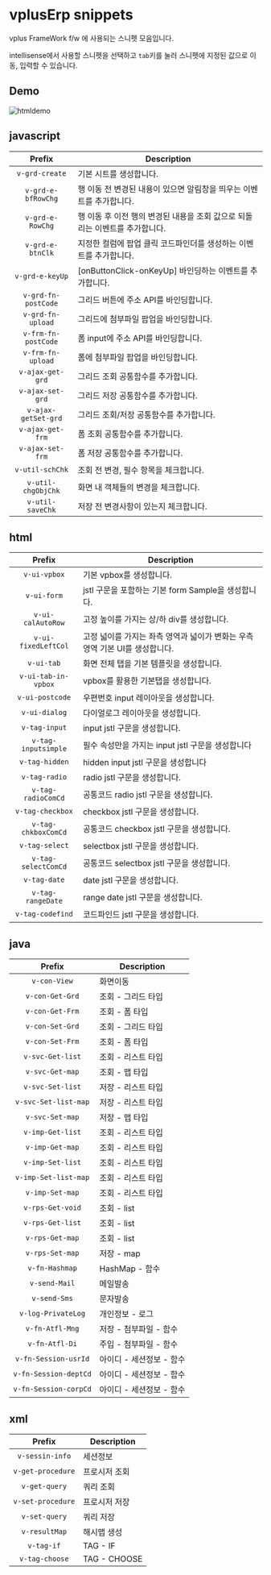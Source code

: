 # vplusErp snippets

vplus FrameWork f/w 에 사용되는 스니펫 모음입니다.

intellisense에서 사용할 스니펫을 선택하고 `tab`키를 눌러 스니펫에 지정된 값으로 이동, 입력할 수 있습니다.

## Demo
![htmldemo](images/htmldemo.gif)



## javascript
|Prefix|Description|
|:------:|-----------|
|`v-grd-create`|기본 시트를 생성합니다.|
|`v-grd-e-bfRowChg`|행 이동 전 변경된 내용이 있으면 알림창을 띄우는 이벤트를 추가합니다.|
|`v-grd-e-RowChg`|행 이동 후 이전 행의 변경된 내용을 조회 값으로 되돌리는 이벤트를 추가합니다.|
|`v-grd-e-btnClk`|지정한 컬럼에 팝업 클릭 코드파인더를 생성하는 이벤트를 추가합니다.|
|`v-grd-e-keyUp`|[onButtonClick-onKeyUp] 바인딩하는 이벤트를 추가합니다.|
|`v-grd-fn-postCode`|그리드 버튼에 주소 API를 바인딩합니다.|
|`v-grd-fn-upload`|그리드에 첨부파일 팝업을 바인딩합니다.|
|`v-frm-fn-postCode`|폼 input에 주소 API를 바인딩합니다.|
|`v-frm-fn-upload`|폼에 첨부파일 팝업을 바인딩합니다.|
|`v-ajax-get-grd`|그리드 조회 공통함수를 추가합니다.|
|`v-ajax-set-grd`|그리드 저장 공통함수를 추가합니다.|
|`v-ajax-getSet-grd`|그리드 조회/저장 공통함수를 추가합니다.|
|`v-ajax-get-frm`|폼 조회 공통함수를 추가합니다.|
|`v-ajax-set-frm`|폼 저장 공통함수를 추가합니다.|
|`v-util-schChk`|조회 전 변경, 필수 항목을 체크합니다.|
|`v-util-chgObjChk`|화면 내 객체들의 변경을 체크합니다.|
|`v-util-saveChk`|저장 전 변경사항이 있는지 체크합니다.|


## html
|Prefix|Description|
|:------:|-----------|
|`v-ui-vpbox`|기본 vpbox를 생성합니다.|
|`v-ui-form`|jstl 구문을 포함하는 기본 form Sample을 생성합니다.|
|`v-ui-calAutoRow`|고정 높이를 가지는 상/하 div를 생성합니다.|
|`v-ui-fixedLeftCol`|고정 넓이를 가지는 좌측 영역과 넓이가 변화는 우측 영역 기본 UI를 생성합니다.|
|`v-ui-tab`|화면 전체 탭을 기본 템플릿을 생성합니다.|
|`v-ui-tab-in-vpbox`|vpbox를 활용한 기본탭을 생성합니다.|
|`v-ui-postcode`|우편번호 input 레이아웃을 생성합니다.|
|`v-ui-dialog`|다이얼로그 레이아웃을 생성합니다.|
|`v-tag-input`|input jstl 구문을 생성합니다.|
|`v-tag-inputsimple`|필수 속성만을 가지는 input jstl 구문을 생성합니다|
|`v-tag-hidden`|hidden input jstl 구문을 생성합니다|
|`v-tag-radio`|radio jstl 구문을 생성합니다.|
|`v-tag-radioComCd`|공통코드 radio jstl 구문을 생성합니다.|
|`v-tag-checkbox`|checkbox jstl 구문을 생성합니다.|
|`v-tag-chkboxComCd`|공통코드 checkbox jstl 구문을 생성합니다.|
|`v-tag-select`|selectbox jstl 구문을 생성합니다.|
|`v-tag-selectComCd`|공통코드 selectbox jstl 구문을 생성합니다.|
|`v-tag-date`|date jstl 구문을 생성합니다.|
|`v-tag-rangeDate`|range date jstl 구문을 생성합니다.|
|`v-tag-codefind`|코드파인드 jstl 구문을 생성합니다.|


## java
|Prefix|Description|
|:------:|-----------|
|`v-con-View`|화면이동|
|`v-con-Get-Grd`|조회 - 그리드 타입|
|`v-con-Get-Frm`|조회 - 폼 타입|
|`v-con-Set-Grd`|조회 - 그리드 타입|
|`v-con-Set-Frm`|조회 - 폼 타입|
|`v-svc-Get-list`|조회 - 리스트 타입|
|`v-svc-Get-map`|조회 - 맵 타입|
|`v-svc-Set-list`|저장 - 리스트 타입|
|`v-svc-Set-list-map`|저장 - 리스트 타입|
|`v-svc-Set-map`|저장 - 맵 타입|
|`v-imp-Get-list`|조회 - 리스트 타입|
|`v-imp-Get-map`|조회 - 리스트 타입|
|`v-imp-Set-list`|조회 - 리스트 타입|
|`v-imp-Set-list-map`|조회 - 리스트 타입|
|`v-imp-Set-map`|조회 - 리스트 타입|
|`v-rps-Get-void`|조회 - list|
|`v-rps-Get-list`|조회 - list|
|`v-rps-Get-map`|조회 - list|
|`v-rps-Set-map`|저장 - map|
|`v-fn-Hashmap`|HashMap - 함수|
|`v-send-Mail`|메일발송|
|`v-send-Sms`|문자발송|
|`v-log-PrivateLog`|개인정보 - 로그|
|`v-fn-Atfl-Mng`|저장 - 첨부파일 - 함수|
|`v-fn-Atfl-Di`|주입 - 첨부파일 - 함수|
|`v-fn-Session-usrId`|아이디 - 세션정보 - 함수|
|`v-fn-Session-deptCd`|아이디 - 세션정보 - 함수|
|`v-fn-Session-corpCd`|아이디 - 세션정보 - 함수|


## xml
|Prefix|Description|
|:------:|-----------|
|`v-sessin-info`|세션정보|
|`v-get-procedure`|프로시저 조회|
|`v-get-query`|쿼리 조회|
|`v-set-procedure`|프로시저 저장|
|`v-set-query`|쿼리 저장|
|`v-resultMap`|해시맵 생성|
|`v-tag-if`|TAG - IF|
|`v-tag-choose`|TAG - CHOOSE|
